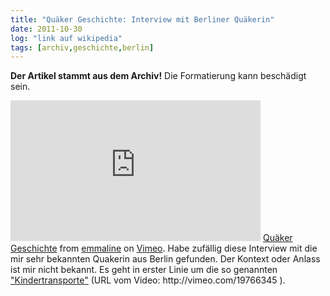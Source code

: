 ```yaml
---
title: "Quäker Geschichte: Interview mit Berliner Quäkerin"
date: 2011-10-30
log: "link auf wikipedia"
tags: [archiv,geschichte,berlin]
---
```

**Der Artikel stammt aus dem Archiv!** Die Formatierung kann beschädigt sein.

<iframe width="400" height="225" frameborder="0" allowfullscreen="" webkitallowfullscreen="" src="http://player.vimeo.com/video/19766345?title=0&amp;byline=0&amp;portrait=0"></iframe>
<a href="http://vimeo.com/19766345">Qu&auml;ker Geschichte</a> from <a href="http://vimeo.com/user3317950">emmaline</a> on <a href="http://vimeo.com">Vimeo</a>.
<!--break-->
Habe zuf&auml;llig diese Interview mit die mir sehr bekannten Quakerin aus Berlin gefunden. Der Kontext oder Anlass ist mir nicht bekannt. Es geht in erster Linie um die so genannten <a href="http://de.wikipedia.org/wiki/Kindertransport">"Kindertransporte"</a> (URL vom Video: http://vimeo.com/19766345 ).

